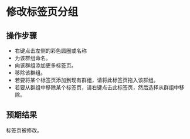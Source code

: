# 修改标签页分组

## 操作步骤

- 右键点击左侧的彩色圆圈或名称
- 为该群组命名。
- 向该群组添加更多标签页。
- 移除该群组。
- 若要将某个标签页添加到现有群组，请将此标签页拖入该群组。
- 若要从群组中移除某个标签页，请右键点击此标签页，然后选择从群组中移除。

## 预期结果

标签页被修改。
